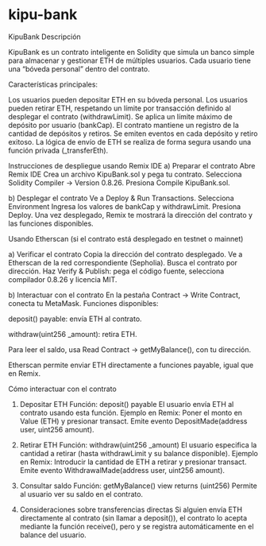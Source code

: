 # kipu-bank
KipuBank
Descripción

KipuBank es un contrato inteligente en Solidity que simula un banco simple para almacenar y gestionar ETH de múltiples usuarios. Cada usuario tiene una “bóveda personal” dentro del contrato.

Características principales:

Los usuarios pueden depositar ETH en su bóveda personal.
Los usuarios pueden retirar ETH, respetando un límite por transacción definido al desplegar el contrato (withdrawLimit).
Se aplica un límite máximo de depósito por usuario (bankCap).
El contrato mantiene un registro de la cantidad de depósitos y retiros.
Se emiten eventos en cada depósito y retiro exitoso.
La lógica de envío de ETH se realiza de forma segura usando una función privada (_transferEth).

Instrucciones de despliegue usando Remix IDE
a) Preparar el contrato
Abre Remix IDE
Crea un archivo KipuBank.sol y pega tu contrato.
Selecciona Solidity Compiler → Version 0.8.26.
Presiona Compile KipuBank.sol.

b) Desplegar el contrato
Ve a Deploy & Run Transactions.
Selecciona Environment
Ingresa los valores de bankCap y withdrawLimit.
Presiona Deploy.
Una vez desplegado, Remix te mostrará la dirección del contrato y las funciones disponibles.

Usando Etherscan (si el contrato está desplegado en testnet o mainnet)

a) Verificar el contrato
Copia la dirección del contrato desplegado.
Ve a Etherscan de la red correspondiente (Sepholia).
Busca el contrato por dirección.
Haz Verify & Publish: pega el código fuente, selecciona compilador 0.8.26 y licencia MIT.

b) Interactuar con el contrato
En la pestaña Contract → Write Contract, conecta tu MetaMask.
Funciones disponibles:

deposit() payable: envía ETH al contrato.

withdraw(uint256 _amount): retira ETH.

Para leer el saldo, usa Read Contract → getMyBalance(), con tu dirección.

Etherscan permite enviar ETH directamente a funciones payable, igual que en Remix.

Cómo interactuar con el contrato
1. Depositar ETH
Función: deposit() payable
El usuario envía ETH al contrato usando esta función.
Ejemplo en Remix:
Poner el monto en Value (ETH) y presionar transact.
Emite evento DepositMade(address user, uint256 amount).

2. Retirar ETH
Función: withdraw(uint256 _amount)
El usuario especifica la cantidad a retirar (hasta withdrawLimit y su balance disponible).
Ejemplo en Remix:
Introducir la cantidad de ETH a retirar y presionar transact.
Emite evento WithdrawalMade(address user, uint256 amount).

3. Consultar saldo
Función: getMyBalance() view returns (uint256)
Permite al usuario ver su saldo en el contrato.

4. Consideraciones sobre transferencias directas
Si alguien envía ETH directamente al contrato (sin llamar a deposit()), el contrato lo acepta mediante la función receive(), pero y se registra automáticamente en el balance del usuario.
